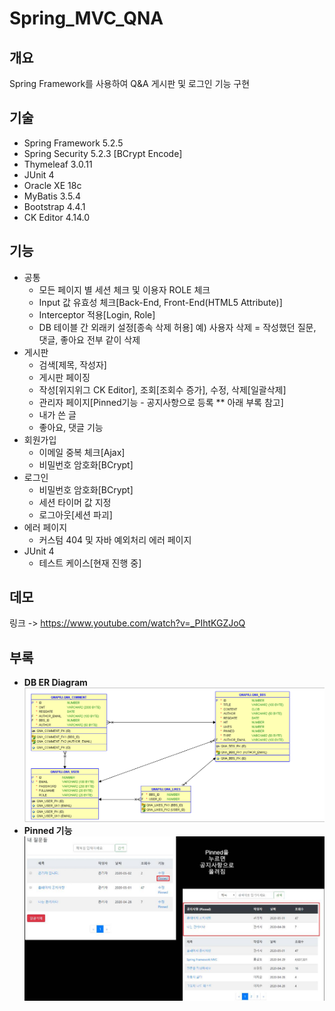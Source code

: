 # Spring_MVC_QNA


## 개요
Spring Framework를 사용하여 Q&A 게시판 및 로그인 기능 구현

## 기술
* Spring Framework 5.2.5
* Spring Security 5.2.3 [BCrypt Encode]
* Thymeleaf 3.0.11
* JUnit 4
* Oracle XE 18c
* MyBatis 3.5.4
* Bootstrap 4.4.1
* CK Editor 4.14.0

## 기능
* 공통
    * 모든 페이지 별 세션 체크 및 이용자 ROLE 체크
    * Input 값 유효성 체크[Back-End, Front-End(HTML5 Attribute)]
    * Interceptor 적용[Login, Role]
    * DB 테이블 간 외래키 설정[종속 삭제 허용] 예) 사용자 삭제 = 작성했던 질문, 댓글, 좋아요 전부 같이 삭제
* 게시판
    * 검색[제목, 작성자]
    * 게시판 페이징
    * 작성[위지위그 CK Editor], 조회[조회수 증가], 수정, 삭제[일괄삭제]
    * 관리자 페이지[Pinned기능 - 공지사항으로 등록 ** 아래 부록 참고]
    * 내가 쓴 글
    * 좋아요, 댓글 기능
* 회원가입
    * 이메일 중복 체크[Ajax]
    * 비밀번호 암호화[BCrypt]
* 로그인
    * 비밀번호 암호화[BCrypt]
    * 세션 타이머 값 지정
    * 로그아웃[세션 파괴]
* 에러 페이지
    * 커스텀 404 및 자바 예외처리 에러 페이지
* JUnit 4
    * 테스트 케이스[현재 진행 중]
    
## 데모
링크 -> https://www.youtube.com/watch?v=_PIhtKGZJoQ
    
## 부록
* **DB ER Diagram**
![설명](media/ER.png)
* **Pinned 기능**
![설명](media/pinned.jpg)
